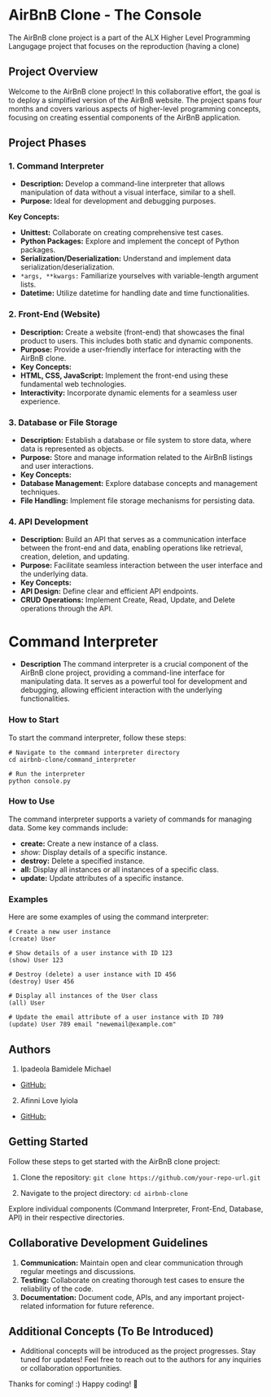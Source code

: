 # AirBnB Clone - The Console
The AirBnB clone project is a part of the ALX Higher Level Programming Langugage project that focuses on the reproduction (having a clone)

## Project Overview
Welcome to the AirBnB clone project! In this collaborative effort, the goal is to deploy a simplified version of the AirBnB website. The project spans four months and covers various aspects of higher-level programming concepts, focusing on creating essential components of the AirBnB application.

## Project Phases

### 1. Command Interpreter
- **Description:** Develop a command-line interpreter that allows manipulation of data without a visual interface, similar to a shell.
- **Purpose:** Ideal for development and debugging purposes.

**Key Concepts:**
- **Unittest:** Collaborate on creating comprehensive test cases.
- **Python Packages:** Explore and implement the concept of Python packages.
- **Serialization/Deserialization:** Understand and implement data serialization/deserialization.
- `*args, **kwargs:` Familiarize yourselves with variable-length argument lists.
- **Datetime:** Utilize datetime for handling date and time functionalities.

### 2. Front-End (Website)
- **Description:** Create a website (front-end) that showcases the final product to users. This includes both static and dynamic components.
- **Purpose:** Provide a user-friendly interface for interacting with the AirBnB clone.
- **Key Concepts:**
- **HTML, CSS, JavaScript:** Implement the front-end using these fundamental web technologies.
- **Interactivity:** Incorporate dynamic elements for a seamless user experience.

### 3. Database or File Storage
- **Description:** Establish a database or file system to store data, where data is represented as objects.
- **Purpose:** Store and manage information related to the AirBnB listings and user interactions.
- **Key Concepts:**
- **Database Management:** Explore database concepts and management techniques.
- **File Handling:** Implement file storage mechanisms for persisting data.

### 4. API Development
- **Description:** Build an API that serves as a communication interface between the front-end and data, enabling operations like retrieval, creation, deletion, and updating.
- **Purpose:** Facilitate seamless interaction between the user interface and the underlying data.
- **Key Concepts:**
- **API Design:** Define clear and efficient API endpoints.
- **CRUD Operations:** Implement Create, Read, Update, and Delete operations through the API.

# Command Interpreter
- **Description**
The command interpreter is a crucial component of the AirBnB clone project, providing a command-line interface for manipulating data. It serves as a powerful tool for development and debugging, allowing efficient interaction with the underlying functionalities.

### How to Start
To start the command interpreter, follow these steps:


```
# Navigate to the command interpreter directory
cd airbnb-clone/command_interpreter

# Run the interpreter
python console.py
```

### How to Use
The command interpreter supports a variety of commands for managing data. Some key commands include:

- **create:** Create a new instance of a class.
- *show:* Display details of a specific instance.
- **destroy:** Delete a specified instance.
- **all:** Display all instances or all instances of a specific class.
- **update:** Update attributes of a specific instance.

### Examples
Here are some examples of using the command interpreter:

```
# Create a new user instance
(create) User

# Show details of a user instance with ID 123
(show) User 123

# Destroy (delete) a user instance with ID 456
(destroy) User 456

# Display all instances of the User class
(all) User

# Update the email attribute of a user instance with ID 789
(update) User 789 email "newemail@example.com"
```

## Authors
1. Ipadeola Bamidele Michael
- [GitHub:](https://github.com/obamtechnetworks)

2. Afinni Love Iyiola
- [GitHub:](https://github.com//NiniolaX)

## Getting Started
Follow these steps to get started with the AirBnB clone project:

1. Clone the repository:
`git clone https://github.com/your-repo-url.git`

2. Navigate to the project directory:
`cd airbnb-clone`

Explore individual components (Command Interpreter, Front-End, Database, API) in their respective directories.

## Collaborative Development Guidelines
1. **Communication:** Maintain open and clear communication through regular meetings and discussions.
2. **Testing:** Collaborate on creating thorough test cases to ensure the reliability of the code.
3. **Documentation:** Document code, APIs, and any important project-related information for future reference.

## Additional Concepts (To Be Introduced)
- Additional concepts will be introduced as the project progresses. Stay tuned for updates!
Feel free to reach out to the authors for any inquiries or collaboration opportunities.

Thanks for coming! :)
Happy coding! 🚀
